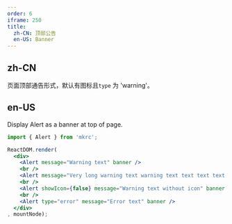 ```yaml
---
order: 6
iframe: 250
title:
  zh-CN: 顶部公告
  en-US: Banner
---
```


## zh-CN

页面顶部通告形式，默认有图标且`type` 为 'warning'。

## en-US

Display Alert as a banner at top of page.

````jsx
import { Alert } from 'mkrc';

ReactDOM.render(
  <div>
    <Alert message="Warning text" banner />
    <br />
    <Alert message="Very long warning text warning text text text text text text text" banner closable />
    <br />
    <Alert showIcon={false} message="Warning text without icon" banner />
    <br />
    <Alert type="error" message="Error text" banner />
  </div>
, mountNode);
````
